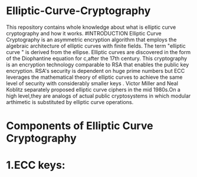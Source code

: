 # Elliptic-Curve-Cryptography
This repository contains whole knowledge about what is elliptic  curve cryptography and how it works.
#INTRODUCTION
Elliptic Curve Cryptography is an asymmetric encryption algorithm that employs the algebraic architecture of elliptic curves with finite fields.
The term "elliptic curve " is derived from the ellipse. Elliptic curves are discovered in the form of the Diophantine equation for c,after the 17th century.
This cryptography is an encryption technology comparable to RSA that enables the public key encryption.
RSA's security is dependent on huge prime numbers but ECC leverages the mathematical theory of elliptic curves to achieve the same level of security with considerably smaller keys .
Victor Miller and Neal Koblitz separately proposed elliptic curve ciphers in the mid 1980s.On a high level,they are analogs of actual public cryptosystems in which modular arthimetic is substituted by elliptic curve operations.
# Components  of Elliptic Curve Cryptography
# 1.ECC keys:

